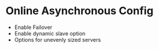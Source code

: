 <!SLIDE>
# Online Asynchronous Config
* Enable Failover
* Enable dynamic slave option
* Options for unevenly sized servers
